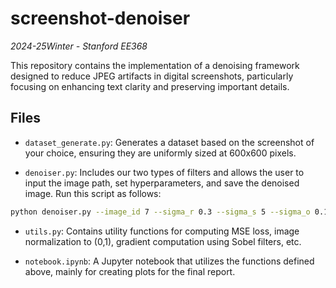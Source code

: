 # screenshot-denoiser
*2024-25Winter - Stanford EE368*

This repository contains the implementation of a denoising framework designed to reduce JPEG artifacts in digital screenshots, particularly focusing on enhancing text clarity and preserving important details.

## Files

- `dataset_generate.py`: Generates a dataset based on the screenshot of your choice, ensuring they are uniformly sized at 600x600 pixels.

- `denoiser.py`: Includes our two types of filters and allows the user to input the image path, set hyperparameters, and save the denoised image. Run this script as follows:
```bash
python denoiser.py --image_id 7 --sigma_r 0.3 --sigma_s 5 --sigma_o 0.1 --eps 0.0002
```

- `utils.py`: Contains utility functions for computing MSE loss, image normalization to (0,1), gradient computation using Sobel filters, etc.

- `notebook.ipynb`: A Jupyter notebook that utilizes the functions defined above, mainly for creating plots for the final report.
